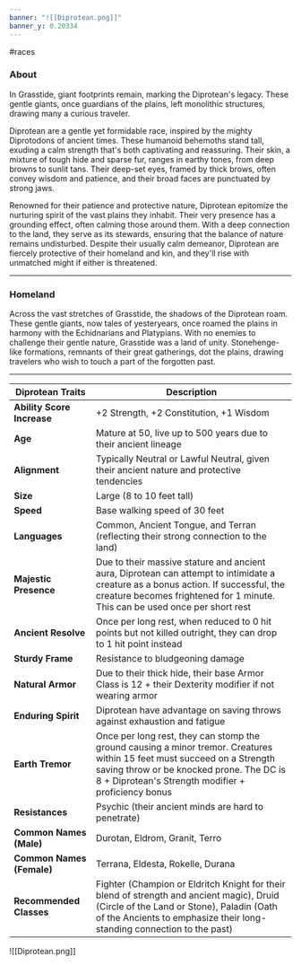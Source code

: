 ```yaml
---
banner: "![[Diprotean.png]]"
banner_y: 0.20334
---
```

#races

### About

In Grasstide, giant footprints remain, marking the Diprotean's legacy. These gentle giants, once guardians of the plains, left monolithic structures, drawing many a curious traveler.

Diprotean are a gentle yet formidable race, inspired by the mighty Diprotodons of ancient times. These humanoid behemoths stand tall, exuding a calm strength that's both captivating and reassuring. Their skin, a mixture of tough hide and sparse fur, ranges in earthy tones, from deep browns to sunlit tans. Their deep-set eyes, framed by thick brows, often convey wisdom and patience, and their broad faces are punctuated by strong jaws.

Renowned for their patience and protective nature, Diprotean epitomize the nurturing spirit of the vast plains they inhabit. Their very presence has a grounding effect, often calming those around them. With a deep connection to the land, they serve as its stewards, ensuring that the balance of nature remains undisturbed. Despite their usually calm demeanor, Diprotean are fiercely protective of their homeland and kin, and they'll rise with unmatched might if either is threatened.

-----
### Homeland

Across the vast stretches of Grasstide, the shadows of the Diprotean roam. These gentle giants, now tales of yesteryears, once roamed the plains in harmony with the Echidnarians and Platypians. With no enemies to challenge their gentle nature, Grasstide was a land of unity. Stonehenge-like formations, remnants of their great gatherings, dot the plains, drawing travelers who wish to touch a part of the forgotten past.

-----

| **Diprotean Traits**       | **Description**                                                                                                                                                                                                             |
| -------------------------- | --------------------------------------------------------------------------------------------------------------------------------------------------------------------------------------------------------------------------- |
| **Ability Score Increase** | +2 Strength, +2 Constitution, +1 Wisdom                                                                                                                                                                                     |
| **Age**                    | Mature at 50, live up to 500 years due to their ancient lineage                                                                                                                                                             |
| **Alignment**              | Typically Neutral or Lawful Neutral, given their ancient nature and protective tendencies                                                                                                                                   |
| **Size**                   | Large (8 to 10 feet tall)                                                                                                                                                                                                   |
| **Speed**                  | Base walking speed of 30 feet                                                                                                                                                                                               |
| **Languages**              | Common, Ancient Tongue, and Terran (reflecting their strong connection to the land)                                                                                                                                         |
| **Majestic Presence**      | Due to their massive stature and ancient aura, Diprotean can attempt to intimidate a creature as a bonus action. If successful, the creature becomes frightened for 1 minute. This can be used once per short rest         |
| **Ancient Resolve**        | Once per long rest, when reduced to 0 hit points but not killed outright, they can drop to 1 hit point instead                                                                                                              |
| **Sturdy Frame**           | Resistance to bludgeoning damage                                                                                                                                                                                            |
| **Natural Armor**          | Due to their thick hide, their base Armor Class is 12 + their Dexterity modifier if not wearing armor                                                                                                                       |
| **Enduring Spirit**        | Diprotean have advantage on saving throws against exhaustion and fatigue                                                                                                                                                   |
| **Earth Tremor**           | Once per long rest, they can stomp the ground causing a minor tremor. Creatures within 15 feet must succeed on a Strength saving throw or be knocked prone. The DC is 8 + Diprotean's Strength modifier + proficiency bonus |
| **Resistances**            | Psychic (their ancient minds are hard to penetrate)                                                                                                                                                                         |
| **Common Names (Male)**    | Durotan, Eldrom, Granit, Terro                                                                                                                                                                                              |
| **Common Names (Female)**  | Terrana, Eldesta, Rokelle, Durana                                                                                                                                                                                           |
| **Recommended Classes**    | Fighter (Champion or Eldritch Knight for their blend of strength and ancient magic), Druid (Circle of the Land or Stone), Paladin (Oath of the Ancients to emphasize their long-standing connection to the past)            |

![[Diprotean.png]]